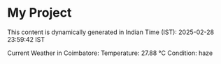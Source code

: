 # My Project

This content is dynamically generated in Indian Time (IST): 2025-02-28 23:59:42 IST


Current Weather in Coimbatore:
Temperature: 27.88 °C
Condition: haze
